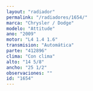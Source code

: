 ```yaml
---
layout: "radiador"
permalink: "/radiadores/1654/"
marca: "Chrysler / Dodge"
modelo: "Attitude"
ano: "2009"
motor: "L4 1.4 1.6"
transmision: "Automática"
parte: "412896"
clima: "Con clima"
alto: "14 5/8"
ancho: "25 1/2"
observaciones: ""
id: "1654"
---
```


